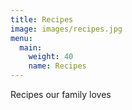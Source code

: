 ```yaml
---
title: Recipes
image: images/recipes.jpg
menu:
  main:
    weight: 40
    name: Recipes
---
```


Recipes our family loves

<!--more-->

